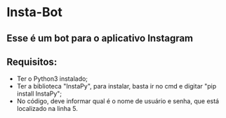# Insta-Bot
## Esse é um bot para o aplicativo Instagram

## Requisitos:
- Ter o Python3 instalado;
- Ter a biblioteca "InstaPy", para instalar, basta ir no cmd e digitar "pip install InstaPy";
- No código, deve informar qual é o nome de usuário e senha, que está localizado na linha 5.
